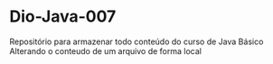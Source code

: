 # Dio-Java-007
Repositório para armazenar todo conteúdo do curso de Java Básico
Alterando o conteudo de um arquivo de forma local
